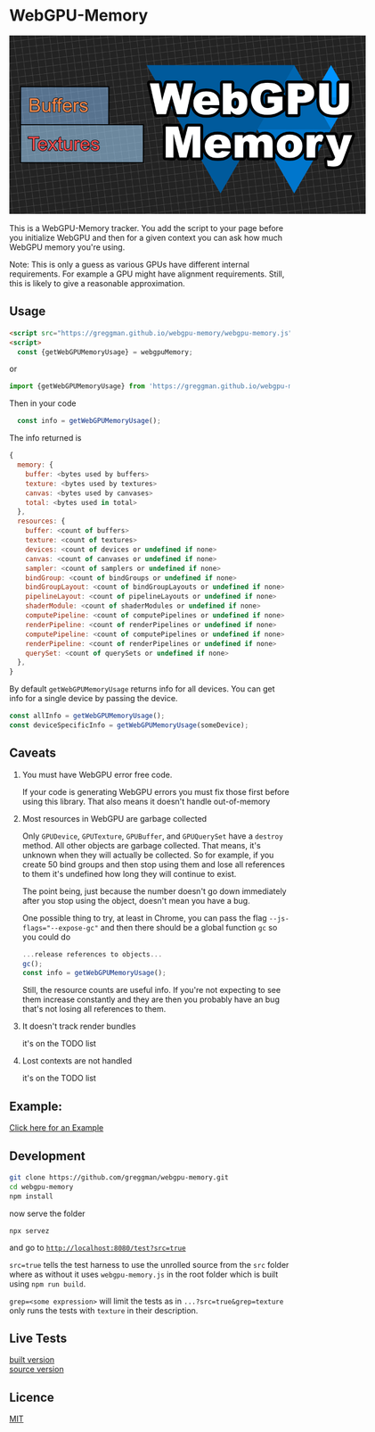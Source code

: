 # WebGPU-Memory

<img src="./webgpu-memory.png" style="max-width: 640px">

This is a WebGPU-Memory tracker. You add the script to your page
before you initialize WebGPU and then for a given context
you can ask how much WebGPU memory you're using.

Note: This is only a guess as various GPUs have different
internal requirements. For example a GPU might
have alignment requirements. Still, this is likely to give
a reasonable approximation.

## Usage

```html
<script src="https://greggman.github.io/webgpu-memory/webgpu-memory.js" crossorigin></script>
<script>
  const {getWebGPUMemoryUsage} = webgpuMemory;
```

or 

```js
import {getWebGPUMemoryUsage} from 'https://greggman.github.io/webgpu-memory/webgpu-memory.js';
```

Then in your code

```js
  const info = getWebGPUMemoryUsage();
```

The info returned is 

```js
{
  memory: {
    buffer: <bytes used by buffers>
    texture: <bytes used by textures>
    canvas: <bytes used by canvases>
    total: <bytes used in total>
  },
  resources: {
    buffer: <count of buffers>
    texture: <count of textures>
    devices: <count of devices or undefined if none>
    canvas: <count of canvases or undefined if none>
    sampler: <count of samplers or undefined if none>
    bindGroup: <count of bindGroups or undefined if none>
    bindGroupLayout: <count of bindGroupLayouts or undefined if none>
    pipelineLayout: <count of pipelineLayouts or undefined if none>
    shaderModule: <count of shaderModules or undefined if none>
    computePipeline: <count of computePipelines or undefined if none>
    renderPipeline: <count of renderPipelines or undefined if none>
    computePipeline: <count of computePipelines or undefined if none>
    renderPipeline: <count of renderPipelines or undefined if none>
    querySet: <count of querySets or undefined if none>
  },
}
```

By default `getWebGPUMemoryUsage` returns info for all devices.
You can get info for a single device by passing the device.

```js
const allInfo = getWebGPUMemoryUsage();
const deviceSpecificInfo = getWebGPUMemoryUsage(someDevice);
```

## Caveats

1. You must have WebGPU error free code. 

   If your code is generating WebGPU errors you must fix those first
   before using this library. That also means it doesn't handle out-of-memory

2. Most resources in WebGPU are garbage collected

   Only `GPUDevice`, `GPUTexture`, `GPUBuffer`, and `GPUQuerySet` have
   a `destroy` method. All other objects are garbage collected. That
   means, it's unknown when they will actually be collected. So for example,
   if you create 50 bind groups and then stop using them and lose all references
   to them it's undefined how long they will continue to exist.

   The point being, just because the number doesn't go down immediately
   after you stop using the object, doesn't mean you have a bug.

   One possible thing to try, at least in Chrome, you can pass the flag
   `--js-flags="--expose-gc"` and then there should be a global function `gc`
   so you could do

   ```js
   ...release references to objects...
   gc(); 
   const info = getWebGPUMemoryUsage();
   ```

   Still, the resource counts are useful info. If you're not expecting to
   see them increase constantly and they are then you probably have an bug
   that's not losing all references to them.

3. It doesn't track render bundles

   it's on the TODO list

4. Lost contexts are not handled

   it's on the TODO list

## Example:

[Click here for an Example](https://jsgist.org/?src=b0572c68c7168d6d791cc714fe8b604c)

## Development

```bash
git clone https://github.com/greggman/webgpu-memory.git
cd webgpu-memory
npm install
```

now serve the folder

```
npx servez
```

and go to [`http://localhost:8080/test?src=true`](http://localhost:8080/test?src=true)

`src=true` tells the test harness to use the unrolled source from the `src` folder
where as without it uses `webgpu-memory.js` in the root folder which is built using
`npm run build`.

`grep=<some expression>` will limit the tests as in `...?src=true&grep=texture` only
runs the tests with `texture` in their description.

## Live Tests

[built version](https://greggman.github.io/webgpu-memory/test/)  
[source version](https://greggman.github.io/webgpu-memory/test/?src=true)

## Licence

[MIT](https://github.com/greggman/webgpu-memory/blob/main/LICENCE.md)
